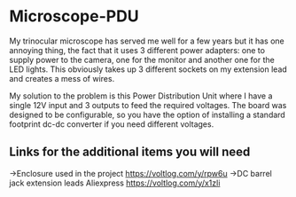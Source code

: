 # Microscope-PDU
My trinocular microscope has served me well for a few years but it has one annoying thing, the fact that it uses 3 different power adapters: one to supply power to the camera, one for the monitor and another one for the LED lights. This obviously takes up 3 different sockets on my extension lead and creates a mess of wires.

My solution to the problem is this Power Distribution Unit where I have a single 12V input and 3 outputs to feed the required voltages. The board was designed to be configurable, so you have the option of installing a standard footprint dc-dc converter if you need different voltages.

## Links for the additional items you will need
→Enclosure used in the project
https://voltlog.com/y/rpw6u
→DC barrel jack extension leads
Aliexpress https://voltlog.com/y/x1zli
